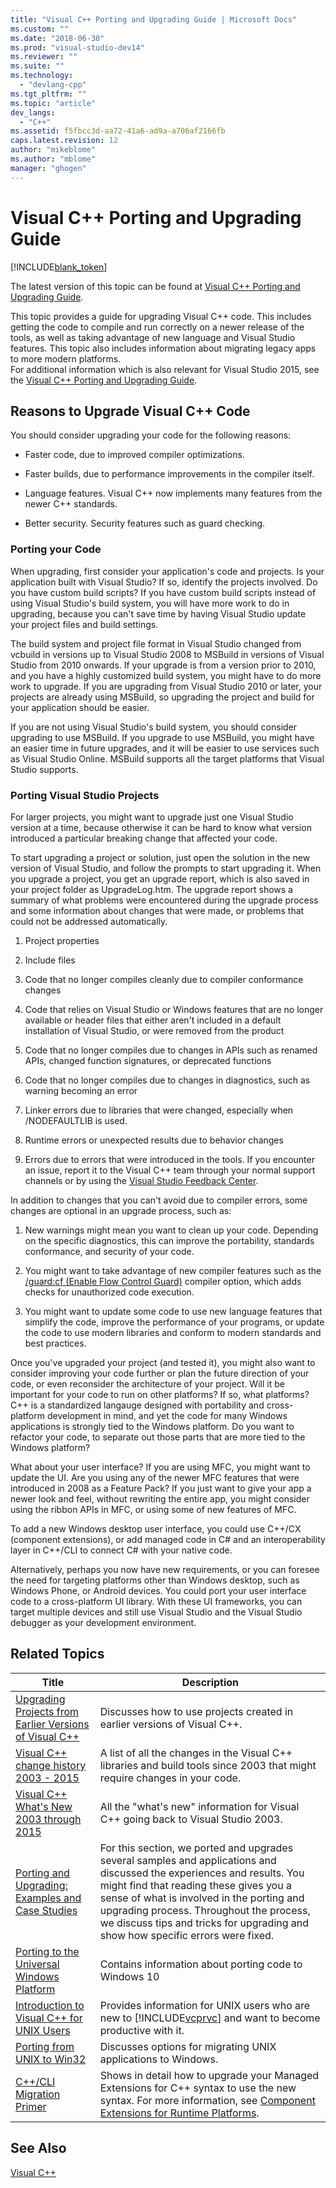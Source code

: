 ```yaml
---
title: "Visual C++ Porting and Upgrading Guide | Microsoft Docs"
ms.custom: ""
ms.date: "2018-06-30"
ms.prod: "visual-studio-dev14"
ms.reviewer: ""
ms.suite: ""
ms.technology: 
  - "devlang-cpp"
ms.tgt_pltfrm: ""
ms.topic: "article"
dev_langs: 
  - "C++"
ms.assetid: f5fbcc3d-aa72-41a6-ad9a-a706af2166fb
caps.latest.revision: 12
author: "mikeblome"
ms.author: "mblome"
manager: "ghogen"
---
```

# Visual C++ Porting and Upgrading Guide
[!INCLUDE[blank_token](../includes/blank-token.md)]

The latest version of this topic can be found at [Visual C++ Porting and Upgrading Guide](https://docs.microsoft.com/cpp/porting/visual-cpp-porting-and-upgrading-guide).  
  
  
This topic provides a guide for upgrading Visual C++ code. This includes getting the code to compile and run correctly on a newer release of the tools, as well as taking advantage of new language and Visual Studio features. This topic also includes information about migrating legacy apps to more modern platforms.  
For additional information which is also relevant for Visual Studio 2015, see the [Visual C++ Porting and Upgrading Guide](https://docs.microsoft.com/cpp/porting/visual-cpp-porting-and-upgrading-guide).
  
## Reasons to Upgrade Visual C++ Code  
 You should consider upgrading your code for the following reasons:  
  
-   Faster code, due to improved compiler optimizations.  
  
-   Faster builds, due to performance improvements in the compiler itself.  
  
-   Language features. Visual C++ now implements many features from the newer C++ standards.  
  
-   Better security. Security features such as guard checking.  
  
### Porting your Code  
 When upgrading, first consider your application's code and projects. Is your application built with Visual Studio?  If so, identify the projects involved.  Do you have custom build scripts?  If you have custom build scripts instead of using Visual Studio's build system, you will have more work to do in upgrading, because you can't save time by having Visual Studio update your project files and build settings.  
  
 The build system and project file format in Visual Studio changed from vcbuild in versions up to Visual Studio 2008 to MSBuild in versions of Visual Studio from 2010 onwards. If your upgrade is from a version prior to 2010, and you have a highly customized build system, you might have to do more work to upgrade.  If you are upgrading from Visual Studio 2010 or later, your projects are already using MSBuild, so upgrading the project and build for your application should be easier.  
  
 If you are not using Visual Studio's build system, you should consider upgrading to use MSBuild. If you upgrade to use MSBuild, you might have an easier time in future upgrades, and it will be easier to use services such as Visual Studio Online. MSBuild supports all the target platforms that Visual Studio supports.  
  
### Porting Visual Studio Projects  
 For larger projects, you might want to upgrade just one Visual Studio version at a time, because otherwise it can be hard to know what version introduced a particular breaking change that affected your code.  
  
 To start upgrading a project or solution, just open the solution in the new version of Visual Studio, and follow the prompts to start upgrading it.  When you upgrade a project, you get an upgrade report, which is also saved in your project folder as UpgradeLog.htm. The upgrade report shows a summary of what problems were encountered during the upgrade process and some information about changes that were made, or problems that could not be addressed automatically.  
  
1.  Project properties  
  
2.  Include files  
  
3.  Code that no longer compiles cleanly due to compiler conformance changes  
  
4.  Code that relies on Visual Studio or Windows features that are no longer available or header files that either aren't included in a default installation of Visual Studio, or were removed from the product  
  
5.  Code that no longer compiles due to changes in APIs such as renamed APIs, changed function signatures, or deprecated functions  
  
6.  Code that no longer compiles due to changes in diagnostics, such as warning becoming an error  
  
7.  Linker errors due to libraries that were changed, especially when /NODEFAULTLIB is used.  
  
8.  Runtime errors or unexpected results due to behavior changes  
  
9. Errors due to errors that were introduced in the tools. If you encounter an issue, report it to the Visual C++ team through your normal support channels or by using the [Visual Studio Feedback Center](http://connect.microsoft.com/VisualStudio/Feedback).  
  
 In addition to changes that you can't avoid due to compiler errors, some changes are optional in an upgrade process, such as:  
  
1.  New warnings might mean you want to clean up your code. Depending on the specific diagnostics, this can improve the portability, standards conformance, and security of your code.  
  
2.  You might want to take advantage of new compiler features such as the [/guard:cf (Enable Flow Control Guard)](../build/reference/guard-enable-control-flow-guard.md) compiler option, which adds checks for unauthorized code execution.  
  
3.  You might want to update some code to use new language features that simplify the code, improve the performance of your programs, or update the code to use modern libraries and conform to modern standards and best practices.  
  
 Once you've upgraded your project (and tested it), you might also want to consider improving your code further or plan the future direction of your code, or even reconsider the architecture of your project. Will it be important for your code to run on other platforms?  If so, what platforms?  C++ is a standardized langauge designed with portability and cross-platform development in mind, and yet the code for many Windows applications is strongly tied to the Windows platform. Do you want to refactor your code, to separate out those parts that are more tied to the Windows platform?  
  
 What about your user interface?  If you are using MFC, you might want to update the UI.  Are you using any of the newer MFC features that were introduced in 2008 as a Feature Pack?  If you just want to give your app a newer look and feel, without rewriting the entire app, you might consider using the ribbon APIs in MFC, or using some of new features of MFC.  
  
 To add a new Windows desktop user interface, you could use C++/CX (component extensions), or add managed code in C# and an interoperability layer in C++/CLI to connect C# with your native code.  
  
 Alternatively, perhaps you now have new requirements, or you can foresee the need for targeting platforms other than Windows desktop, such as Windows Phone, or Android devices. You could port your user interface code to a cross-platform UI library. With these UI frameworks, you can target multiple devices and still use Visual Studio  and the Visual Studio debugger as your development environment.  
  
## Related Topics  
  
|Title|Description|  
|-----------|-----------------|  
|[Upgrading Projects from Earlier Versions of Visual C++](../porting/upgrading-projects-from-earlier-versions-of-visual-cpp.md)|Discusses how to use projects created in earlier versions of Visual C++.|  
|[Visual C++ change history 2003 - 2015](../porting/visual-cpp-change-history-2003-20151.md)|A list of all the changes in the Visual C++ libraries and build tools since 2003 that might require changes in your code.|  
|[Visual C++ What's New 2003 through 2015](../porting/visual-cpp-what-s-new-2003-through-2015.md)|All the "what's new" information for Visual C++ going back to Visual Studio 2003.|  
|[Porting and Upgrading: Examples and Case Studies](../porting/porting-and-upgrading-examples-and-case-studies.md)|For this section, we ported and upgrades several samples and applications and discussed the experiences and results. You might find that reading these gives you a sense of what is involved in the porting and upgrading process. Throughout the process, we discuss tips and tricks for upgrading and show how specific errors were fixed.|  
|[Porting to the Universal Windows Platform](../porting/porting-to-the-universal-windows-platform-cpp.md)|Contains information about porting code to Windows 10|  
|[Introduction to Visual C++ for UNIX Users](../porting/introduction-to-visual-cpp-for-unix-users.md)|Provides information for UNIX users who are new to [!INCLUDE[vcprvc](../includes/vcprvc-md.md)] and want to become productive with it.|  
|[Porting from UNIX to Win32](../porting/porting-from-unix-to-win32.md)|Discusses options for migrating UNIX applications to Windows.|  
|[C++/CLI Migration Primer](../dotnet/cpp-cli-migration-primer.md)|Shows in detail how to upgrade your Managed Extensions for C++ syntax to use the new syntax. For more information, see [Component Extensions for Runtime Platforms](../windows/component-extensions-for-runtime-platforms.md).|  
  
## See Also  
 [Visual C++](../top/visual-cpp-in-visual-studio-2015.md)


